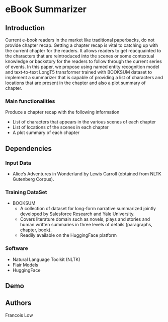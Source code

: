 # eBook Summarizer
## Introduction
Current e-book readers in the market like traditional paperbacks, do not provide chapter recap. Getting a chapter recap is vital to catching up with the current chapter for the readers. It allows readers to get reacquainted to the characters that are reintroduced into the scenes or some contextual knowledge or backstory for the readers to follow through the current series of events. In this paper, we propose using named entity recognition model and text-to-text LongT5 transformer trained with BOOKSUM dataset to implement a summarizer that is capable of providing a list of characters and locations that are present in the chapter and also a plot summary of chapter.

### Main functionalities
Produce a chapter recap with the following information
- List of characters that appears in the various scenes of each chapter
- List of locations of the scenes in each chapter
- A plot summary of each chapter

## Dependencies
### Input Data
- Alice’s Adventures in Wonderland by Lewis Carroll (obtained from NLTK Gutenberg Corpus).
### Training DataSet
- BOOKSUM
  * A collection of dataset for long-form narrative summarized jointly developed by Salesforce Research and Yale University.
  * Covers literature domain such as novels, plays and stories and human written summaries in three levels of details (paragraphs, chapter, book).
  * Readily available on the HuggingFace platform
  
### Software
- Natural Language Toolkit (NLTK)
- Flair Models
- HuggingFace

## Demo


## Authors
Francois Low
